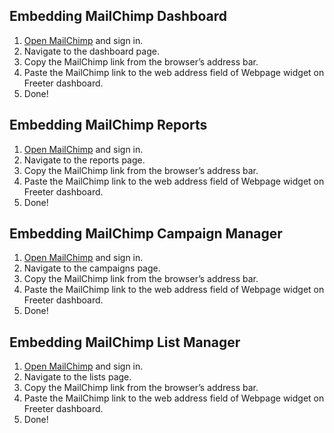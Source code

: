 ## Embedding MailChimp Dashboard

1. <a href="{{ curItem.homeUrl|e }}" target="_blank">Open MailChimp</a> and sign in.
2. Navigate to the dashboard page.
3. Copy the MailChimp link from the browser’s address bar.
4. Paste the MailChimp link to the web address field of Webpage widget on Freeter dashboard.
5. Done!

## Embedding MailChimp Reports

1. <a href="{{ curItem.homeUrl|e }}" target="_blank">Open MailChimp</a> and sign in.
2. Navigate to the reports page.
3. Copy the MailChimp link from the browser’s address bar.
4. Paste the MailChimp link to the web address field of Webpage widget on Freeter dashboard.
5. Done!

## Embedding MailChimp Campaign Manager

1. <a href="{{ curItem.homeUrl|e }}" target="_blank">Open MailChimp</a> and sign in.
2. Navigate to the campaigns page.
3. Copy the MailChimp link from the browser’s address bar.
4. Paste the MailChimp link to the web address field of Webpage widget on Freeter dashboard.
5. Done!

## Embedding MailChimp List Manager

1. <a href="{{ curItem.homeUrl|e }}" target="_blank">Open MailChimp</a> and sign in.
2. Navigate to the lists page.
3. Copy the MailChimp link from the browser’s address bar.
4. Paste the MailChimp link to the web address field of Webpage widget on Freeter dashboard.
5. Done!
